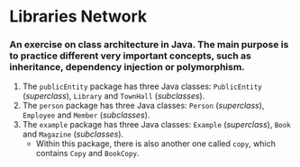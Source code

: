# Libraries Network
### An exercise on class architecture in Java. The main purpose is to practice different very important concepts, such as inheritance, dependency injection or polymorphism.
1. The `publicEntity` package has three Java classes: `PublicEntity` (*superclass*), `Library` and `TownHall` (*subclasses*).
2. The `person` package has three Java classes: `Person` (*superclass*), `Employee` and `Member` (*subclasses*).
3. The `example` package has three Java classes: `Example` (*superclass*), `Book` and `Magazine` (*subclasses*).
    - Within this package, there is also another one called `copy`, which contains `Copy` and `BookCopy`.
